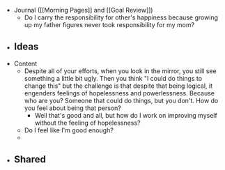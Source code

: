 - Journal ([[Morning Pages]] and [[Goal Review]])
    - Do I carry the responsibility for other's happiness because growing up my father figures never took responsibility for my mom?
- Ideas
    - 
- Content
    - Despite all of your efforts, when you look in the mirror, you still see something a little bit ugly. Then you think "I could do things to change this" but the challenge is that despite that being logical, it engenders feelings of hopelessness and powerlessness. Because who are you? Someone that could do things, but you don't. How do you feel about being that person?
        - Well that's good and all, but how do I work on improving myself without the feeling of hopelessness?
    - Do I feel like I'm good enough?
    - 
- Shared
    - 

